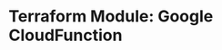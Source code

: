 # Terraform Module: Google CloudFunction


<!-- BEGINNING OF PRE-COMMIT-TERRAFORM DOCS HOOK -->

<!-- END OF PRE-COMMIT-TERRAFORM DOCS HOOK -->
